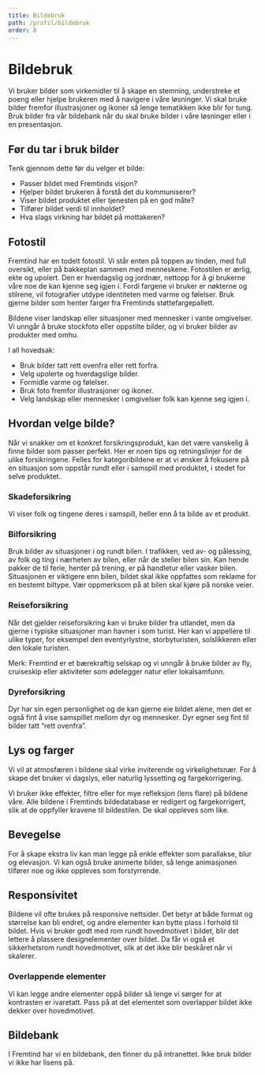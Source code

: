```yaml
---
title: Bildebruk
path: /profil/bildebruk
order: 8
---
```


# Bildebruk
Vi bruker bilder som virkemidler til å skape en stemning, understreke et poeng eller hjelpe brukeren med å navigere i våre løsninger. Vi skal bruke bilder fremfor illustrasjoner og ikoner så lenge tematikken ikke blir for tung. Bruk bilder fra vår bildebank når du skal bruke bilder i våre løsninger eller i en presentasjon.

## Før du tar i bruk bilder
Tenk gjennom dette før du velger et bilde:

-   Passer bildet med Fremtinds visjon?
-   Hjelper bildet brukeren å forstå det du kommuniserer?
-   Viser bildet produktet eller tjenesten på en god måte?
-   Tilfører bildet verdi til innholdet?
-   Hva slags virkning har bildet på mottakeren?

## Fotostil
Fremtind har en todelt fotostil. Vi står enten på toppen av tinden, med full oversikt, eller på bakkeplan sammen med menneskene. Fotostilen er ærlig, ekte og upolert. Den er hverdagslig og jordnær, nettopp for å gi brukerne våre noe de kan kjenne seg igjen i. Fordi fargene vi bruker er nøkterne og stilrene, vil fotografier utdype identiteten med varme og følelser. Bruk gjerne bilder som henter farger fra Fremtinds støttefargepallett.

Bildene viser landskap eller situasjoner med mennesker i vante omgivelser. Vi unngår å bruke stockfoto eller oppstilte bilder, og vi bruker bilder av produkter med omhu.

I all hovedsak:
-   Bruk bilder tatt rett ovenfra eller rett forfra.
-   Velg upolerte og hverdagslige bilder.
-   Formidle varme og følelser.
-   Bruk foto fremfor illustrasjoner og ikoner.
-   Velg landskap eller mennesker i omgivelser folk kan kjenne seg igjen i.

## Hvordan velge bilde?
Når vi snakker om et konkret forsikringsprodukt, kan det være vanskelig å finne bilder som passer perfekt. Her er noen tips og retningslinjer for de ulike forsikringene. Felles for kategoribildene er at vi ønsker å fokusere på en situasjon som oppstår rundt eller i samspill med produktet, i stedet for selve produktet.

### Skadeforsikring
Vi viser folk og tingene deres i samspill, heller enn å ta bilde av et produkt.

### Bilforsikring
Bruk bilder av situasjoner i og rundt bilen. I trafikken, ved av- og pålessing, av folk og ting i nærheten av bilen, eller når de steller bilen sin. Kan hende pakker de til ferie, henter på trening, er på handletur eller vasker bilen. Situasjonen er viktigere enn bilen, bildet skal ikke oppfattes som reklame for en bestemt biltype. Vær oppmerksom på at bilen skal kjøre på norske veier.

### Reiseforsikring
Når det gjelder reiseforsikring kan vi bruke bilder fra utlandet, men da gjerne i typiske situasjoner man havner i som turist. Her kan vi appellere til ulike typer, for eksempel den eventyrlystne, storbyturisten, solslikkeren eller den lokale turisten.

Merk: Fremtind er et bærekraftig selskap og vi unngår å bruke bilder av fly, cruiseskip eller aktiviteter som ødelegger natur eller lokalsamfunn.

### Dyreforsikring
Dyr har sin egen personlighet og de kan gjerne eie bildet alene, men det er også fint å vise samspillet mellom dyr og mennesker. Dyr egner seg fint til bilder tatt “rett ovenfra”.

## Lys og farger
Vi vil at atmosfæren i bildene skal virke inviterende og virkelighetsnær. For å skape det bruker vi dagslys, eller naturlig lyssetting og fargekorrigering.

Vi bruker ikke effekter, filtre eller for mye refleksjon (lens flare) på bildene våre. Alle bildene i Fremtinds bildedatabase er redigert og fargekorrigert, slik at de oppfyller kravene til bildestilen. De skal oppleves som like.

## Bevegelse
For å skape ekstra liv kan man legge på enkle effekter som parallakse, blur og elevasjon. Vi kan også bruke animerte bilder, så lenge animasjonen tilfører noe og ikke oppleves som forstyrrende.

## Responsivitet
Bildene vil ofte brukes på responsive nettsider. Det betyr at både format og størrelse kan bli endret, og andre elementer kan bytte plass i forhold til bildet. Hvis vi bruker godt med rom rundt hovedmotivet i bildet, blir det lettere å plassere designelementer over bildet. Da får vi også et sikkerhetsrom rundt hovedmotivet, slik at det ikke blir beskåret når vi skalerer.

### Overlappende elementer
Vi kan legge andre elementer oppå bilder så lenge vi sørger for at kontrasten er ivaretatt. Pass på at det elementet som overlapper bildet ikke dekker over hovedmotivet.

## Bildebank
I Fremtind har vi en bildebank, den finner du på intranettet. Ikke bruk bilder vi ikke har lisens på.
